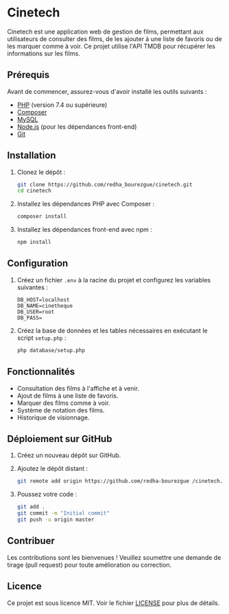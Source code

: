 # Cinetech

Cinetech est une application web de gestion de films, permettant aux utilisateurs de consulter des films, de les ajouter à une liste de favoris ou de les marquer comme à voir. Ce projet utilise l'API TMDB pour récupérer les informations sur les films.



## Prérequis

Avant de commencer, assurez-vous d'avoir installé les outils suivants :

- [PHP](https://www.php.net/) (version 7.4 ou supérieure)
- [Composer](https://getcomposer.org/)
- [MySQL](https://www.mysql.com/)
- [Node.js](https://nodejs.org/) (pour les dépendances front-end)
- [Git](https://git-scm.com/)

## Installation

1. Clonez le dépôt :

   ```bash
   git clone https://github.com/redha_bourezgue/cinetech.git
   cd cinetech
   ```

2. Installez les dépendances PHP avec Composer :

   ```bash
   composer install
   ```

3. Installez les dépendances front-end avec npm :

   ```bash
   npm install
   ```

## Configuration

1. Créez un fichier `.env` à la racine du projet et configurez les variables suivantes :

   ```plaintext
   DB_HOST=localhost
   DB_NAME=cinetheque
   DB_USER=root
   DB_PASS=
   ```

   

2. Créez la base de données et les tables nécessaires en exécutant le script `setup.php` :

   ```bash
   php database/setup.php
   ```




## Fonctionnalités

- Consultation des films à l'affiche et à venir.
- Ajout de films à une liste de favoris.
- Marquer des films comme à voir.
- Système de notation des films.
- Historique de visionnage.

## Déploiement sur GitHub

1. Créez un nouveau dépôt sur GitHub.
2. Ajoutez le dépôt distant :

   ```bash
   git remote add origin https://github.com/redha-bourezgue /cinetech.git
   ```

3. Poussez votre code :

   ```bash
   git add .
   git commit -m "Initial commit"
   git push -u origin master
   ```

## Contribuer

Les contributions sont les bienvenues ! Veuillez soumettre une demande de tirage (pull request) pour toute amélioration ou correction.

## Licence

Ce projet est sous licence MIT. Voir le fichier [LICENSE](LICENSE) pour plus de détails.

